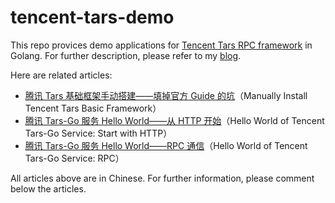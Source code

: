 # tencent-tars-demo

This repo provices demo applications for [Tencent Tars RPC framework](https://github.com/TarsCloud) in Golang. For further description, please refer to my [blog](https://cloud.tencent.com/developer/user/1307425).

Here are related articles:

- [腾讯 Tars 基础框架手动搭建——填掉官方 Guide 的坑](https://cloud.tencent.com/developer/article/1372998)（Manually Install Tencent Tars Basic Framework）
- [腾讯 Tars-Go 服务 Hello World——从 HTTP 开始](https://cloud.tencent.com/developer/article/1381300)（Hello World of Tencent Tars-Go Service: Start with HTTP） 
- [腾讯 Tars-Go 服务 Hello World——RPC 通信](https://cloud.tencent.com/developer/article/1382458)（Hello World of Tencent Tars-Go Service: RPC）

All articles above are in Chinese. For further information, please comment below the articles.